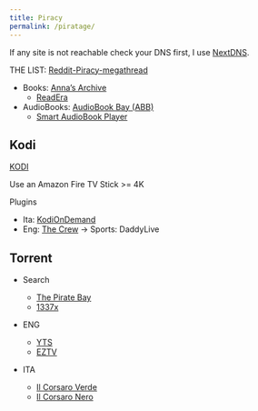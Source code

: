 ```yaml
---
title: Piracy
permalink: /piratage/
---
```


If any site is not reachable check your DNS first, I use [NextDNS](https://nextdns.io/).

THE LIST: [Reddit-Piracy-megathread](https://www.reddit.com/r/Piracy/wiki/megathread)


+ Books: [Anna’s Archive](https://annas-archive.org/)
  + [ReadEra](https://play.google.com/store/apps/details?id=org.readera)
+ AudioBooks: [AudioBook Bay (ABB)](https://audiobookbay.lu/)
  + [Smart AudioBook Player](https://play.google.com/store/apps/details?id=ak.alizandro.smartaudiobookplayer)

## Kodi

[KODI](https://kodi.tv/)

Use an Amazon Fire TV Stick >= 4K

Plugins
+ Ita: [KodiOnDemand](https://kodiondemand.github.io/)
+ Eng: [The Crew](https://team-crew.github.io/) -> Sports: DaddyLive


## Torrent

+ Search
  + [The Pirate Bay](https://thepiratebay.org/)
  + [1337x](https://1337x.to/)

+ ENG
  + [YTS](https://yts.mx/)
  + [EZTV](https://eztvx.to/)

+ ITA
  + [Il Corsaro Verde](https://www.icv-crew.com/)
  + [Il Corsaro Nero](https://ilcorsaronero.link/)
